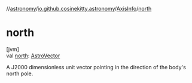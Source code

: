 //[astronomy](../../../index.md)/[io.github.cosinekitty.astronomy](../index.md)/[AxisInfo](index.md)/[north](north.md)

# north

[jvm]\
val [north](north.md): [AstroVector](../-astro-vector/index.md)

A J2000 dimensionless unit vector pointing in the direction of the body's north pole.
